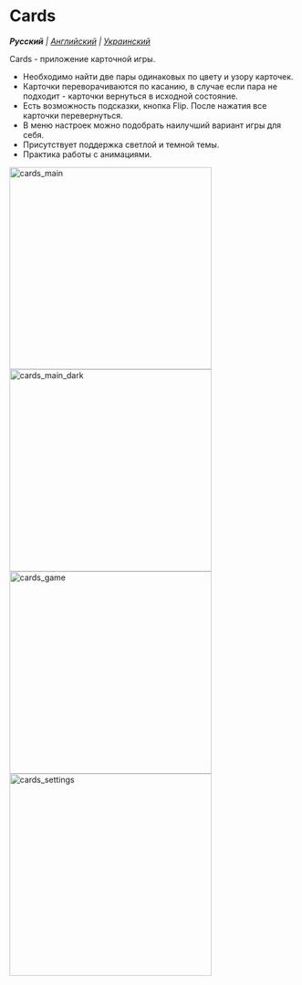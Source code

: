# Cards

_**Русский** | [Английский](README.md) | [Украинский](README.ua.md)_

Cards - приложение карточной игры.
* Необходимо найти две пары одинаковых по цвету и узору карточек.
* Карточки переворачиваются по касанию, в случае если пара не подходит - карточки вернуться в исходной состояние.
* Есть возможность подсказки, кнопка Flip. После нажатия все карточки перевернуться.
* В меню настроек можно подобрать наилучший вариант игры для себя.
* Присутствует поддержка светлой и темной темы.
* Практика работы с анимациями.

<img width="354" alt="cards_main" src="https://github.com/realeti/Cards/assets/30148823/96039b7a-015b-49d6-aa64-8b5cd4b05c5c">
<img width="354" alt="cards_main_dark" src="https://github.com/realeti/Cards/assets/30148823/b08e2152-a68a-4c08-8eff-b2df65811aad">
<img width="354" alt="cards_game" src="https://github.com/realeti/Cards/assets/30148823/0997bfc4-adee-484f-b0c1-380d3ae887f2">
<img width="354" alt="cards_settings" src="https://github.com/realeti/Cards/assets/30148823/c704aa0b-e348-480f-a9a1-193bfea3977d">
